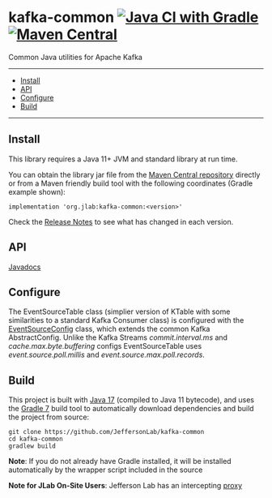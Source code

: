 # kafka-common [![Java CI with Gradle](https://github.com/JeffersonLab/kafka-common/actions/workflows/gradle.yml/badge.svg)](https://github.com/JeffersonLab/kafka-common/actions/workflows/gradle.yml) [![Maven Central](https://badgen.net/maven/v/maven-central/org.jlab/kafka-common)](https://repo1.maven.org/maven2/org/jlab/kafka-common/)

Common Java utilities for Apache Kafka

---
- [Install](https://github.com/JeffersonLab/kafka-common#install)
- [API](https://github.com/JeffersonLab/kafka-common#api)
- [Configure](https://github.com/JeffersonLab/kafka-common#configure)
- [Build](https://github.com/JeffersonLab/kafka-common#build)
---

## Install

This library requires a Java 11+ JVM and standard library at run time.

You can obtain the library jar file from the [Maven Central repository](https://repo1.maven.org/maven2/org/jlab/kafka-common) directly or from a Maven friendly build tool with the following coordinates (Gradle example shown):
```
implementation 'org.jlab:kafka-common:<version>'
```
Check the [Release Notes](https://github.com/JeffersonLab/kafka-common/releases) to see what has changed in each version.

## API
[Javadocs](https://jeffersonlab.github.io/kafka-common)

## Configure
The EventSourceTable class (simplier version of KTable with some similarities to a standard Kafka Consumer class) is configured with the [EventSourceConfig](https://github.com/JeffersonLab/kafka-common/blob/main/src/main/java/org/jlab/kafka/eventsource/EventSourceConfig.java) class, which extends the common Kafka AbstractConfig.  Unlike the Kafka Streams _commit.interval.ms_ and _cache.max.byte.buffering_ configs EventSourceTable uses _event.source.poll.millis_ and _event.source.max.poll.records_.

## Build
This project is built with [Java 17](https://adoptium.net/) (compiled to Java 11 bytecode), and uses the [Gradle 7](https://gradle.org/) build tool to automatically download dependencies and build the project from source:

```
git clone https://github.com/JeffersonLab/kafka-common
cd kafka-common
gradlew build
```
**Note**: If you do not already have Gradle installed, it will be installed automatically by the wrapper script included in the source

**Note for JLab On-Site Users**: Jefferson Lab has an intercepting [proxy](https://gist.github.com/slominskir/92c25a033db93a90184a5994e71d0b78)
